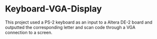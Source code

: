 # Keyboard-VGA-Display
This project used a PS-2 keyboard as an input to a Altera DE-2 board and outputted the corresponding letter and scan code through a VGA connection to a screen.
